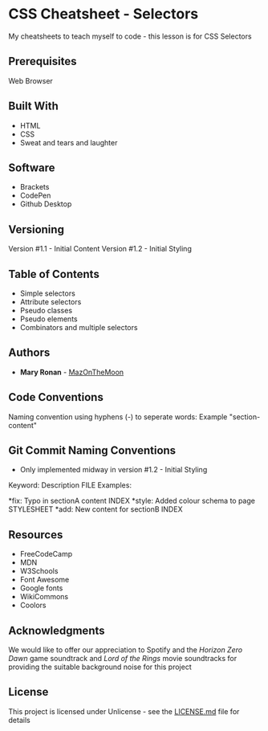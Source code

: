 # CSS Cheatsheet - Selectors
 My cheatsheets to teach myself to code - this lesson is for CSS Selectors 
 
## Prerequisites

Web Browser

## Built With

* HTML
* CSS
* Sweat and tears and laughter

## Software

* Brackets
* CodePen
* Github Desktop

## Versioning

Version #1.1 - Initial Content
Version #1.2 - Initial Styling

## Table of Contents 

* Simple selectors
* Attribute selectors
* Pseudo classes
* Pseudo elements
* Combinators and multiple selectors

## Authors

* **Mary Ronan** - [MazOnTheMoon](https://github.com/MazontheMoon)

## Code Conventions

Naming convention using hyphens (-) to seperate words:
Example "section-content"

## Git Commit Naming Conventions

* Only implemented midway in version #1.2 - Initial Styling

Keyword: Description FILE
Examples:

*fix: Typo in sectionA content INDEX
*style: Added colour schema to page STYLESHEET
*add: New content for sectionB INDEX

## Resources

* FreeCodeCamp
* MDN
* W3Schools
* Font Awesome
* Google fonts
* WikiCommons
* Coolors

## Acknowledgments
We would like to offer our appreciation to Spotify and the *Horizon Zero Dawn* game soundtrack and *Lord of the Rings* movie soundtracks for providing the suitable background noise for this project

## License

This project is licensed under Unlicense - see the [LICENSE.md](LICENSE.md) file for details
